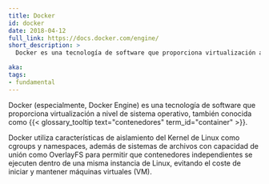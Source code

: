 ```yaml
---
title: Docker
id: docker
date: 2018-04-12
full_link: https://docs.docker.com/engine/
short_description: >
  Docker es una tecnología de software que proporciona virtualización a nivel de sistema operativo, también conocida como contenedores.

aka:
tags:
- fundamental
---
```

Docker (especialmente, Docker Engine) es una tecnología de software que proporciona virtualización a nivel de sistema operativo, también conocida como {{< glossary_tooltip text="contenedores" term_id="container" >}}.

<!--more-->

Docker utiliza características de aislamiento del Kernel de Linux como cgroups y namespaces, además de sistemas de archivos con capacidad de unión como OverlayFS para permitir que contenedores independientes se ejecuten dentro de una misma instancia de Linux, evitando el coste de iniciar y mantener máquinas virtuales (VM).
